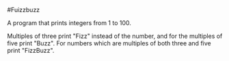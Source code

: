 #Fuizzbuzz

A program that prints integers from 1 to 100.

Multiples of three print "Fizz" instead of the number, and for the multiples of five print "Buzz". For numbers which are multiples of both three and five print "FizzBuzz".

